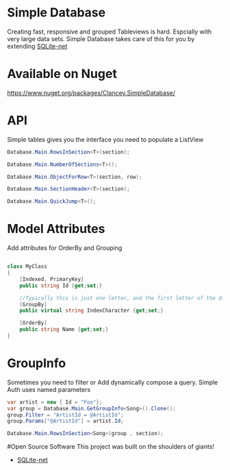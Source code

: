 Simple Database
================

Creating fast, responsive and grouped Tableviews is hard. Espcially with very large data sets.  Simple Database takes care of this for you by extending [SQLite-net](https://github.com/praeclarum/sqlite-net)

Available on Nuget
================

https://www.nuget.org/packages/Clancey.SimpleDatabase/


API
================

Simple tables gives you the interface you need to populate a ListView

```cs
Database.Main.RowsInSection<T>(section);

Database.Main.NumberOfSections<T>();

Database.Main.ObjectForRow<T>(section, row);

Database.Main.SectionHeader<T>(section);

Database.Main.QuickJump<T>();

```

Model Attributes
===
Add attributes for OrderBy and Grouping

```cs

class MyClass
{
	[Indexed, PrimaryKey]
	public string Id {get;set;}

	//Typically this is just one letter, and the first letter of the displayed text
	[GroupBy]
	public virtual string IndexCharacter {get;set;}

	[OrderBy]
	public string Name {get;set;}
}
```


GroupInfo
================

Sometimes you need to filter or Add dynamically compose a query. Simple Auth uses named parameters

```cs
var artist = new { Id = "Foo"};
var group = Database.Main.GetGroupInfo<Song>().Clone();
group.Filter = "ArtistId = @ArtistId";
group.Params["@ArtistId"] = artist.Id;

Database.Main.RowsInSection<Song>(group , section);

```

#Open Source Software
This project was built on the shoulders of giants!

- [SQLite-net](https://github.com/praeclarum/sqlite-net)
